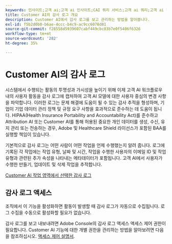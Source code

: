 ```yaml
---
keywords: 인사이트;고객 ai;고객 ai 인사이트;CAI 쿼리 서비스;고객 ai 쿼리;고객 ai 점수
title: Customer AI의 감사 로그 개요
description: Customer AI에서 감사 로그를 보고 관리하는 방법을 알아봅니다.
exl-id: f5b2d0b0-b6ae-4ccc-b4c9-ac9cc6078d81
source-git-commit: f28558d5939607cabf449cbc03b7e0f5406f6326
workflow-type: tm+mt
source-wordcount: '282'
ht-degree: 35%

---
```


# Customer AI의 감사 로그

시스템에서 수행되는 활동의 투명성과 가시성을 높이기 위해 이제 고객 AI 워크플로우 내의 사용자 활동을 감사 로그에 캡처하여 고객 AI 모델에 대한 사용자 중심의 변경 사항을 파악합니다. 이러한 로그는 문제 해결에 도움이 될 수 있는 감사 추적을 형성하며, 기업이 기업 데이터 관리 정책 및 규정 요구 사항을 효과적으로 준수하는 데 도움이 됩니다.  HIPAA(Health Insurance Portability and Accountability Act)를 준수하고 Attribution AI 또는 Customer AI를 통해 허용된 중요한 개인 데이터를 생성, 수신, 유지 관리 또는 전송하는 경우, Adobe 및 Healthcare Shield 라이선스가 포함된 BAA를 실행할 책임이 있습니다.

기본적으로 감사 로그는 어떤 사람이 어떤 작업을 언제 수행했는지 알려 줍니다. 로그에 기록된 각 작업에는 작업 유형, 날짜 및 시간, 작업을 수행한 사용자의 이메일 ID 및 작업 유형과 관련된 추가 속성을 나타내는 메타데이터가 포함됩니다. 고객 AI에서 사용자가 수행한 만들기, 업데이트 및 삭제 작업을 추적합니다.

[Customer AI 작업 영역에서 선택한 감사 로그](../../customer-ai/images/data-governance/audit-logs-cai.png)

## 감사 로그 액세스

조직에서 이 기능을 활성화하면 활동이 발생할 때 감사 로그가 자동으로 수집됩니다. 로그 수집을 수동으로 활성화할 필요가 없습니다.

감사 로그를 보고 내보내려면 Adobe Console의 감사 로그 액세스 액세스 제어 권한이 필요합니다. Customer AI 기능에 대한 개별 권한을 관리하는 방법을 알아보려면 다음을 참조하십시오. [액세스 제어 설명서](../cai-data-governance/access-controls.md).
